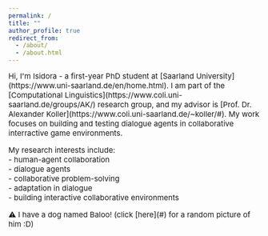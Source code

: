 ```yaml
---
permalink: /
title: ""
author_profile: true
redirect_from: 
  - /about/
  - /about.html
---
```


<!-- TODO : page width? -->

<!-- *(under construction)* -->

<span style="font-size: 15px"> 
Hi, I'm Isidora - a first-year PhD student at [Saarland University](https://www.uni-saarland.de/en/home.html). I am part of the [Computational Linguistics](https://www.coli.uni-saarland.de/groups/AK/) research group, and my advisor is [Prof. Dr. Alexander Koller](https://www.coli.uni-saarland.de/~koller/#). My work focuses on building and testing dialogue agents in collaborative interractive game environments.

<span style="font-size: 15px">  My research interests include: </span><br>
<span style="font-size: 15px">   - human-agent collaboration </span><br>
<span style="font-size: 15px">   - dialogue agents </span><br>
<span style="font-size: 15px">   - collaborative problem-solving </span><br>
<span style="font-size: 15px">   - adaptation in dialogue </span><br>
<span style="font-size: 15px">   - building interactive collaborative environments </span><br>
<!-- <span style="font-size: 15px">  - (ethics in artificial intelligence) </span> -->

<span style="font-size: 15px"> 
⚠︎ I have a dog named Baloo! (click [here](#) for a random picture of him :D)
</span>

<div id="random-photo-container"></div>

<script>
    document.querySelector('a[href="#"]').addEventListener('click', function(event) {
        event.preventDefault();
        var photos = [
            'images/balu1.jpg',
            'images/balu2.jpg',
            'images/balu3.jpg',
            'images/balu4.jpg',
            'images/balu5.png',
            'images/balu6.jpg',
            'images/balu7.jpg',
            'images/balu8.jpg',
            'images/balu9.png',
            'images/balu10.png',
            'images/balu11.png',
            'images/balu13.jpg',
            'images/balu14.png',
            'images/balu15.png',
            'images/balu16.png',
            'images/balu17.png',
            'images/balu18.jpg'
        ];
        var randomIndex = Math.floor(Math.random() * photos.length);
        var selectedPhoto = photos[randomIndex];
        var container = document.getElementById('random-photo-container');
        container.innerHTML = '<img src="' + selectedPhoto + '" alt="Oops, something went wrong - please try again!">';
    });
    
</script>